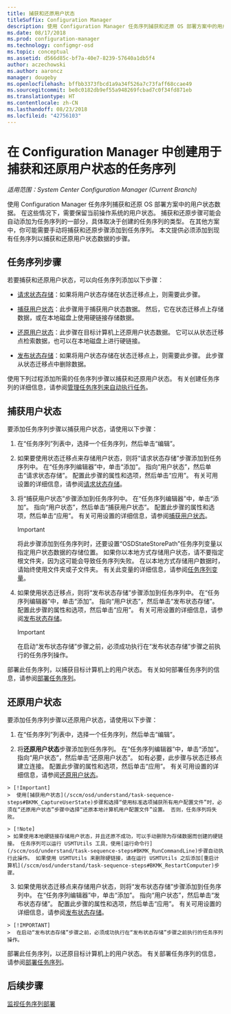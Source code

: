 ```yaml
---
title: 捕获和还原用户状态
titleSuffix: Configuration Manager
description: 使用 Configuration Manager 任务序列捕获和还原 OS 部署方案中的用户状态数据。
ms.date: 08/17/2018
ms.prod: configuration-manager
ms.technology: configmgr-osd
ms.topic: conceptual
ms.assetid: d566d85c-bf7a-40e7-8239-57640a1db5f4
author: aczechowski
ms.author: aaroncz
manager: dougeby
ms.openlocfilehash: bffbb3373fbcd1a9a34f526a7c73faff68ccae49
ms.sourcegitcommit: be8c0182db9ef55a948269fcbad7c0f34fd871eb
ms.translationtype: HT
ms.contentlocale: zh-CN
ms.lasthandoff: 08/23/2018
ms.locfileid: "42756103"
---
```

# <a name="create-a-task-sequence-to-capture-and-restore-user-state-in-configuration-manager"></a>在 Configuration Manager 中创建用于捕获和还原用户状态的任务序列

 *适用范围：System Center Configuration Manager (Current Branch)*

 使用 Configuration Manager 任务序列捕获和还原 OS 部署方案中的用户状态数据。 在这些情况下，需要保留当前操作系统的用户状态。 捕获和还原步骤可能会自动添加为任务序列的一部分，具体取决于创建的任务序列的类型。 在其他方案中，你可能需要手动将捕获和还原步骤添加到任务序列。 本文提供必须添加到现有任务序列以捕获和还原用户状态数据的步骤。  



## <a name="task-sequence-steps"></a>任务序列步骤  

 若要捕获和还原用户状态，可以向任务序列添加以下步骤：  

 - [请求状态存储](/sccm/osd/understand/task-sequence-steps#BKMK_RequestStateStore)：如果将用户状态存储在状态迁移点上，则需要此步骤。  

- [捕获用户状态](/sccm/osd/understand/task-sequence-steps#BKMK_CaptureUserState)：此步骤用于捕获用户状态数据。 然后，它在状态迁移点上存储数据，或在本地磁盘上使用硬链接存储数据。  

- [还原用户状态](/sccm/osd/understand/task-sequence-steps#BKMK_RestoreUserState)：此步骤在目标计算机上还原用户状态数据。 它可以从状态迁移点检索数据，也可以在本地磁盘上进行硬链接。  

- [发布状态存储](/sccm/osd/understand/task-sequence-steps#BKMK_ReleaseStateStore)：如果将用户状态存储在状态迁移点上，则需要此步骤。 此步骤从状态迁移点中删除数据。  


 使用下列过程添加所需的任务序列步骤以捕获和还原用户状态。 有关创建任务序列的详细信息，请参阅[管理任务序列来自动执行任务](/sccm/osd/deploy-use/manage-task-sequences-to-automate-tasks)。  



## <a name="capture-the-user-state"></a>捕获用户状态  

 要添加任务序列步骤以捕获用户状态，请使用以下步骤：

1.  在“任务序列”列表中，选择一个任务序列，然后单击“编辑”。  

2.  如果要使用状态迁移点来存储用户状态，则将“请求状态存储”步骤添加到任务序列中。 在“任务序列编辑器”中，单击“添加”。 指向“用户状态”，然后单击“请求状态存储”。 配置此步骤的属性和选项，然后单击“应用”。 有关可用设置的详细信息，请参阅[请求状态存储](/sccm/osd/understand/task-sequence-steps#BKMK_RequestStateStore)。  

3.  将“捕获用户状态”步骤添加到任务序列中。 在“任务序列编辑器”中，单击“添加”。 指向“用户状态”，然后单击“捕获用户状态”。 配置此步骤的属性和选项，然后单击“应用”。 有关可用设置的详细信息，请参阅[捕获用户状态](/sccm/osd/understand/task-sequence-steps#BKMK_CaptureUserState)。  

    > [!IMPORTANT]  
    >  将此步骤添加到任务序列时，还要设置“OSDStateStorePath”任务序列变量以指定用户状态数据的存储位置。 如果你以本地方式存储用户状态，请不要指定根文件夹，因为这可能会导致任务序列失败。 在以本地方式存储用户数据时，请始终使用文件夹或子文件夹。 有关此变量的详细信息，请参阅[任务序列变量](/sccm/osd/understand/task-sequence-variables#OSDStateStorePath)。  

4.  如果使用状态迁移点，则将“发布状态存储”步骤添加到任务序列中。 在“任务序列编辑器”中，单击“添加”。 指向“用户状态”，然后单击“发布状态存储”。 配置此步骤的属性和选项，然后单击“应用”。 有关可用设置的详细信息，请参阅[发布状态存储](/sccm/osd/understand/task-sequence-steps#BKMK_ReleaseStateStore)。  

    > [!IMPORTANT]  
    >  在启动“发布状态存储”步骤之前，必须成功执行在“发布状态存储”步骤之前执行的任务序列操作。  


 部署此任务序列，以捕获目标计算机上的用户状态。 有关如何部署任务序列的信息，请参阅[部署任务序列](/sccm/osd/deploy-use/manage-task-sequences-to-automate-tasks#BKMK_DeployTS)。  



## <a name="restore-the-user-state"></a>还原用户状态  

 要添加任务序列步骤以还原用户状态，请使用以下步骤：

 1.  在“任务序列”列表中，选择一个任务序列，然后单击“编辑”。  

 2.  将**还原用户状态**步骤添加到任务序列。 在“任务序列编辑器”中，单击“添加”。 指向“用户状态”，然后单击“还原用户状态”。 如有必要，此步骤与状态迁移点建立连接。 配置此步骤的属性和选项，然后单击“应用”。 有关可用设置的详细信息，请参阅[还原用户状态](/sccm/osd/understand/task-sequence-steps#BKMK_RestoreUserState)。  

    > [!Important]  
    >  使用[捕获用户状态](/sccm/osd/understand/task-sequence-steps#BKMK_CaptureUserState)步骤和选择“使用标准选项捕获所有用户配置文件”时，必须在“还原用户状态”步骤中选择“还原本地计算机用户配置文件”设置。 否则，任务序列将失败。  

    > [!Note]  
    > 如果使用本地硬链接存储用户状态，并且还原不成功，可以手动删除为存储数据而创建的硬链接。 任务序列可以运行 USMTUtils 工具，使用[运行命令行](/sccm/osd/understand/task-sequence-steps#BKMK_RunCommandLine)步骤自动执行此操作。 如果使用 USMTUtils 来删除硬链接，请在运行 USMTUtils 之后添加[重启计算机](/sccm/osd/understand/task-sequence-steps#BKMK_RestartComputer)步骤。  

 3.  如果使用状态迁移点来存储用户状态，则将“发布状态存储”步骤添加到任务序列中。 在“任务序列编辑器”中，单击“添加”。 指向“用户状态”，然后单击“发布状态存储”。 配置此步骤的属性和选项，然后单击“应用”。 有关可用设置的详细信息，请参阅[发布状态存储](/sccm/osd/understand/task-sequence-steps#BKMK_ReleaseStateStore)。  

    > [!IMPORTANT]  
    >  在启动“发布状态存储”步骤之前，必须成功执行在“发布状态存储”步骤之前执行的任务序列操作。  


 部署此任务序列，以还原目标计算机上的用户状态。 有关部署任务序列的信息，请参阅[部署任务序列](/sccm/osd/deploy-use/manage-task-sequences-to-automate-tasks#BKMK_DeployTS)。  



## <a name="next-steps"></a>后续步骤

[监视任务序列部署](/sccm/osd/deploy-use/monitor-operating-system-deployments#BKMK_TSDeployStatus)
